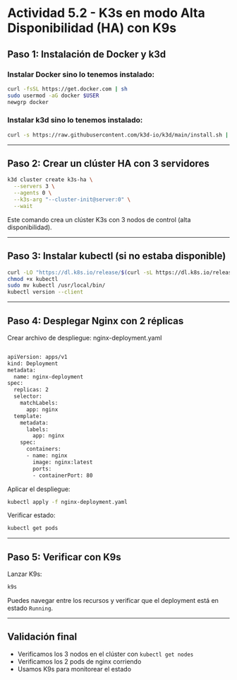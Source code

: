 # Actividad 5.2 - K3s en modo Alta Disponibilidad (HA) con K9s

## Paso 1: Instalación de Docker y k3d

### Instalar Docker sino lo tenemos instalado:
```bash
curl -fsSL https://get.docker.com | sh
sudo usermod -aG docker $USER
newgrp docker
```

### Instalar k3d sino lo tenemos instalado:
```bash
curl -s https://raw.githubusercontent.com/k3d-io/k3d/main/install.sh | bash
```

---

## Paso 2: Crear un clúster HA con 3 servidores

```bash
k3d cluster create k3s-ha \
  --servers 3 \
  --agents 0 \
  --k3s-arg "--cluster-init@server:0" \
  --wait
```

Este comando crea un clúster K3s con 3 nodos de control (alta disponibilidad).

---

## Paso 3: Instalar kubectl (si no estaba disponible)

```bash
curl -LO "https://dl.k8s.io/release/$(curl -sL https://dl.k8s.io/release/stable.txt)/bin/linux/amd64/kubectl"
chmod +x kubectl
sudo mv kubectl /usr/local/bin/
kubectl version --client
```

---

## Paso 4: Desplegar Nginx con 2 réplicas

Crear archivo de despliegue:
nginx-deployment.yaml
```bash

apiVersion: apps/v1
kind: Deployment
metadata:
  name: nginx-deployment
spec:
  replicas: 2
  selector:
    matchLabels:
      app: nginx
  template:
    metadata:
      labels:
        app: nginx
    spec:
      containers:
      - name: nginx
        image: nginx:latest
        ports:
        - containerPort: 80
```

Aplicar el despliegue:

```bash
kubectl apply -f nginx-deployment.yaml
```

Verificar estado:

```bash
kubectl get pods
```

---

## Paso 5: Verificar con K9s

Lanzar K9s:

```bash
k9s
```

Puedes navegar entre los recursos y verificar que el deployment está en estado `Running`.

---

## Validación final

- Verificamos los 3 nodos en el clúster con `kubectl get nodes`
- Verificamos los 2 pods de nginx corriendo
- Usamos K9s para monitorear el estado